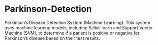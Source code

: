 # Parkinson-Detection
Parkinson’s Disease Detection System (Machine Learning): This system uses machine learning models, including  Scikit-learn and Support Vector Machine (SVM), to determine if a patient is positive or negative for Parkinson’s disease based  on their test results.
